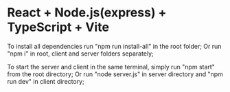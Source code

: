 # React + Node.js(express) + TypeScript + Vite

To install all dependencies run "npm run install-all" in the root folder;
Or run "npm i" in root, client and server folders separately;

To start the server and client in the same terminal, simply run "npm start" from the root directory;
Or run "node server.js" in server directory and "npm run dev" in client directory;
